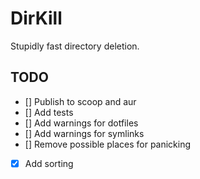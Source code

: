 # DirKill

Stupidly fast directory deletion.

## TODO

- [] Publish to scoop and aur
- [] Add tests
- [] Add warnings for dotfiles
- [] Add warnings for symlinks
- [] Remove possible places for panicking
- [x] Add sorting
